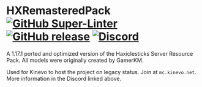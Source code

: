 # HXRemasteredPack [![GitHub Super-Linter](https://github.com/Kas-tle/HXRemasteredPack/workflows/Lint%20Code%20Base/badge.svg)](https://github.com/marketplace/actions/super-linter) [![GitHub release](https://img.shields.io/github/release/Kas-tle/HXRemasteredPack.svg)](https://GitHub.com/Kas-tle/HXRemasteredPack/releases/) [![Discord](https://img.shields.io/discord/591914197219016707.svg?label=&logo=discord&logoColor=ffffff&color=7389D8&labelColor=6A7EC2)](https://discord.gg/BDkjngX)
 A 1.17.1 ported and optimized version of the Haxiclesticks Server Resource Pack. All models were originally created by GamerKM.

Used for Kinevo to host the project on legacy status. Join at `mc.kinevo.net`. More information in the Discord linked above.